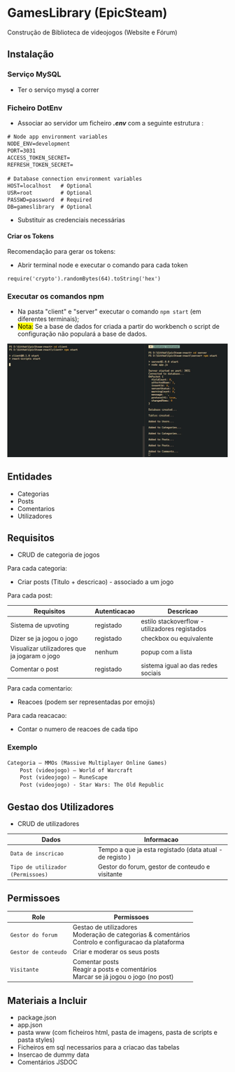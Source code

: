 # GamesLibrary (EpicSteam)

Construção de Biblioteca de videojogos (Website e Fórum)

## Instalação

### Serviço MySQL

- Ter o serviço mysql a correr

### Ficheiro DotEnv

- Associar ao servidor um ficheiro **_.env_** com a seguinte estrutura :

```.env
# Node app environment variables
NODE_ENV=development
PORT=3031
ACCESS_TOKEN_SECRET=
REFRESH_TOKEN_SECRET=

# Database connection environment variables
HOST=localhost   # Optional
USR=root         # Optional
PASSWD=password  # Required
DB=gameslibrary  # Optional
```

- Substituir as credenciais necessárias

#### Criar os Tokens

Recomendação para gerar os tokens:

- Abrir terminal node e executar o comando para cada token

```shell
require('crypto').randomBytes(64).toString('hex')
```

### Executar os comandos npm

- Na pasta "client" e "server" executar o comando `npm start` (em diferentes terminais);
- <mark>Nota:</mark> Se a base de dados for criada a partir do workbench o script de configuração não populará a base de dados.

![Terminal - npm commands](/mockups/Installation.jpg)

## Entidades

- Categorias
- Posts
- Comentarios
- Utilizadores

## Requisitos

- CRUD de categoria de jogos

Para cada categoria:

- Criar posts (Titulo + descricao) - associado a um jogo

Para cada post:

| Requisitos                                    | Autenticacao | Descricao                                      |
| --------------------------------------------- | ------------ | ---------------------------------------------- |
| Sistema de upvoting                           | registado    | estilo stackoverflow - utilizadores registados |
| Dizer se ja jogou o jogo                      | registado    | checkbox ou equivalente                        |
| Visualizar utilizadores que ja jogaram o jogo | nenhum       | popup com a lista                              |
| Comentar o post                               | registado    | sistema igual ao das redes sociais             |

Para cada comentario:

- Reacoes (podem ser representadas por emojis)

Para cada reacacao:

- Contar o numero de reacoes de cada tipo

### Exemplo

```txt
Categoria – MMOs (Massive Multiplayer Online Games)
    Post (videojogo) – World of Warcraft
    Post (videojogo) – RuneScape
    Post (videojogo) - Star Wars: The Old Republic
```

## Gestao dos Utilizadores

- CRUD de utilizadores

| Dados                             | Informacao                                               |
| --------------------------------- | -------------------------------------------------------- |
| `Data de inscricao`               | Tempo a que ja esta registado (data atual - de registo ) |
| `Tipo de utilizador (Permissoes)` | Gestor do forum, gestor de conteudo e visitante          |

## Permissoes

| Role                 | Permissoes                                                                                                     |
| -------------------- | -------------------------------------------------------------------------------------------------------------- |
| `Gestor do forum`    | Gestao de utilizadores </br> Moderação de categorias & comentários </br> Controlo e configuracao da plataforma |
| `Gestor de conteudo` | Criar e moderar os seus posts                                                                                  |
| `Visitante`          | Comentar posts </br> Reagir a posts e comentários </br> Marcar se já jogou o jogo (no post)                    |

## Materiais a Incluir

- package.json
- app.json
- pasta www (com ficheiros html, pasta de imagens, pasta de scripts e pasta styles)
- Ficheiros em sql necessarios para a criacao das tabelas
- Insercao de dummy data
- Comentários JSDOC
